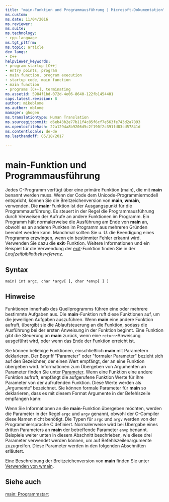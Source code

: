 ```yaml
---
title: "main-Funktion und Programmausführung | Microsoft-Dokumentation"
ms.custom: 
ms.date: 11/04/2016
ms.reviewer: 
ms.suite: 
ms.technology:
- cpp-language
ms.tgt_pltfrm: 
ms.topic: article
dev_langs:
- C++
helpviewer_keywords:
- program startup [C++]
- entry points, program
- main function, program execution
- startup code, main function
- main function
- programs [C++], terminating
ms.assetid: 5984f1bd-072d-4e06-8640-122fb1454401
caps.latest.revision: 8
author: mikeblome
ms.author: mblome
manager: ghogen
ms.translationtype: Human Translation
ms.sourcegitcommit: d6eb43b2e77b11f4c85f6cf7e563fe743d2a7093
ms.openlocfilehash: 22a1294a8b9206d5c2f190f2c391fd83cd57841d
ms.contentlocale: de-de
ms.lasthandoff: 05/18/2017

---
```

# <a name="main-function-and-program-execution"></a>main-Funktion und Programmausführung
Jedes C-Programm verfügt über eine primäre Funktion (main), die mit **main** benannt werden muss. Wenn der Code dem Unicode-Programmiermodell entspricht, können Sie die Breitzeichenversion von **main**, **wmain**, verwenden. Die **main**-Funktion ist der Ausgangspunkt für die Programmausführung. Es steuert in der Regel die Programmausführung durch Verweisen der Aufrufe an andere Funktionen im Programm. Ein Programm hält normalerweise die Ausführung am Ende von **main** an, obwohl es an anderen Punkten im Programm aus mehreren Gründen beendet werden kann. Manchmal sollten Sie u. U. die Beendigung eines Programms erzwingen, wenn ein bestimmter Fehler erkannt wird. Verwenden Sie dazu die **exit**-Funktion. Weitere Informationen und ein Beispiel für die Verwendung der [exit](../c-runtime-library/reference/exit-exit-exit.md)-Funktion finden Sie in der *Laufzeitbibliotheksreferenz*.  
  
## <a name="syntax"></a>Syntax  
  
```  
main( int argc, char *argv[ ], char *envp[ ] )  
```  
  
## <a name="remarks"></a>Hinweise  
 Funktionen innerhalb des Quellprogramms führen eine oder mehrere bestimmte Aufgaben aus. Die **main**-Funktion ruft diese Funktionen auf, um die jeweiligen Aufgaben auszuführen. Wenn **main** eine andere Funktion aufruft, übergibt sie die Ablaufsteuerung an die Funktion, sodass die Ausführung bei der ersten Anweisung in der Funktion beginnt. Eine Funktion gibt die Steuerung an **main** zurück, wenn eine `return`-Anweisung ausgeführt wird, oder wenn das Ende der Funktion erreicht ist.  
  
 Sie können beliebige Funktionen, einschließlich **main** mit Parametern deklarieren. Der Begriff "Parameter" oder "formaler Parameter" bezieht sich auf den Bezeichner, der einen Wert empfängt, der an eine Funktion übergeben wird. Informationen zum Übergeben von Argumenten an Parameter finden Sie unter [Parameter](../c-language/parameters.md). Wenn eine Funktion eine andere Funktion aufruft, empfängt die aufgerufene Funktion Werte für ihre Parameter von der aufrufenden Funktion. Diese Werte werden als „Argumente“ bezeichnet. Sie können formale Parameter für **main** so deklarieren, dass es mit diesem Format Argumente in der Befehlszeile empfangen kann:  
  
 Wenn Sie Informationen an die **main**-Funktion übergeben möchten, werden die Parameter in der Regel `argc` und `argv` genannt, obwohl der C-Compiler diese Namen nicht benötigt. Die Typen für `argc` und `argv` werden von der Programmiersprache C definiert. Normalerweise wird bei Übergabe eines dritten Parameters an **main** der betreffende Parameter `envp` benannt. Beispiele weiter unten in diesem Abschnitt beschrieben, wie diese drei Parameter verwendet werden können, um auf Befehlszeilenargumente zuzugreifen. Diese Parameter werden in den folgenden Abschnitten erläutert.  
  
 Eine Beschreibung der Breitzeichenversion von **main** finden Sie unter [Verwenden von wmain](../c-language/using-wmain.md).  
  
## <a name="see-also"></a>Siehe auch  
 [main: Programmstart](../cpp/main-program-startup.md)

